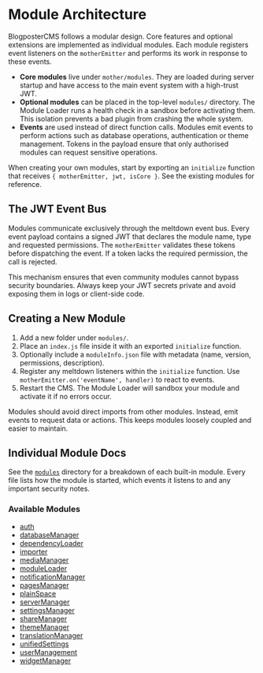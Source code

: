 # Module Architecture

BlogposterCMS follows a modular design. Core features and optional extensions are implemented as individual modules. Each module registers event listeners on the `motherEmitter` and performs its work in response to these events.

- **Core modules** live under `mother/modules`. They are loaded during server startup and have access to the main event system with a high-trust JWT.
- **Optional modules** can be placed in the top-level `modules/` directory. The Module Loader runs a health check in a sandbox before activating them. This isolation prevents a bad plugin from crashing the whole system.
- **Events** are used instead of direct function calls. Modules emit events to perform actions such as database operations, authentication or theme management. Tokens in the payload ensure that only authorised modules can request sensitive operations.

When creating your own modules, start by exporting an `initialize` function that receives `{ motherEmitter, jwt, isCore }`. See the existing modules for reference.

## The JWT Event Bus

Modules communicate exclusively through the meltdown event bus. Every event payload contains a signed JWT that declares the module name, type and requested permissions. The `motherEmitter` validates these tokens before dispatching the event. If a token lacks the required permission, the call is rejected.

This mechanism ensures that even community modules cannot bypass security boundaries. Always keep your JWT secrets private and avoid exposing them in logs or client-side code.

## Creating a New Module

1. Add a new folder under `modules/`.
2. Place an `index.js` file inside it with an exported `initialize` function.
3. Optionally include a `moduleInfo.json` file with metadata (name, version, permissions, description).
4. Register any meltdown listeners within the `initialize` function. Use `motherEmitter.on('eventName', handler)` to react to events.
5. Restart the CMS. The Module Loader will sandbox your module and activate it if no errors occur.

Modules should avoid direct imports from other modules. Instead, emit events to request data or actions. This keeps modules loosely coupled and easier to maintain.

## Individual Module Docs

See the [`modules`](modules) directory for a breakdown of each built-in module.
Every file lists how the module is started, which events it listens to and any
important security notes.

### Available Modules

- [auth](modules/auth.md)
- [databaseManager](modules/databaseManager.md)
- [dependencyLoader](modules/dependencyLoader.md)
- [importer](modules/importer.md)
- [mediaManager](modules/mediaManager.md)
- [moduleLoader](modules/moduleLoader.md)
- [notificationManager](modules/notificationManager.md)
- [pagesManager](modules/pagesManager.md)
- [plainSpace](modules/plainSpace.md)
- [serverManager](modules/serverManager.md)
- [settingsManager](modules/settingsManager.md)
- [shareManager](modules/shareManager.md)
- [themeManager](modules/themeManager.md)
- [translationManager](modules/translationManager.md)
- [unifiedSettings](modules/unifiedSettings.md)
- [userManagement](modules/userManagement.md)
- [widgetManager](modules/widgetManager.md)
